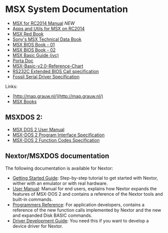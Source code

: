 
# MSX System Documentation

* [MSX for RC2014 Manual](./msx-for-rc2014-manual.md) *NEW*
* [Apps and Utils for MSX on RC2014](./apps.md)
* [MSX Red Book](./the-msx-red-book.md)
* [Sony's MSX Technical Data Book](./msx_technical_data_book.pdf)
* [MSX BIOS Book - 01](./MSX-BIOS-Book-01.pdf)
* [MSX BIOS Book - 02](./MSX-BIOS-Book-02.pdf)
* [MSX Basic Guide (jvc)](./msxbasicjvc.pdf)
* [Porta Doc](./portar.txt)
* [MSX-Basic-v2.0-Reference-Chart](./MSX-Basic-v2.0-Reference-Chart.pdf)
* [RS232C Extended BIOS Call specification](../rc2014-extended/docs/232spec.txt)
* [Fossil Serial Driver Specification](../rc2014-extended/docs/fossilspec.txt)

Links:
* [http://map.grauw.nl/](http://map.grauw.nl/)
* [MSX Books](http://msx2.org/MSX%20Books/EN/)

## MSXDOS 2:

* [MSX DOS 2 User Manual](./msxdos-command.txt)
* [MSX-DOS 2 Program Interface Specification](./msxdos-interface-specifications.txt)
* [MSX-DOS 2 Function Codes Specification](./msxdos-function-specifications.txt)

## Nextor/MSXDOS documentation

The following documentation is available for Nextor:

* [Getting Started Guide](https://github.com/vipoo/Nextor/blob/v2.1/docs/Nextor%202.1%20Getting%20Started%20Guide.md): Step-by-step tutorial to get started with Nextor, wither with an emulator or with real hardware.
* [User Manual](https://github.com/vipoo/Nextor/blob/v2.1/docs/Nextor%202.1%20User%20Manual.md): Manual for end users, explains how Nextor expands the features of MSX-DOS 2 and contains a reference of the Nextor tools and built-in commands.
* [Programmers Reference](https://github.com/vipoo/Nextor/blob/v2.1/docs/Nextor%202.1%20Programmers%20Reference.md): For application developers, contains a reference of the new function calls implemented by Nextor and the new and expanded Disk BASIC commands.
* [Driver Development Guide](https://github.com/vipoo/Nextor/blob/v2.1/docs/Nextor%202.1%20Driver%20Development%20Guide.md): You need this if you want to develop a device driver for Nextor.
